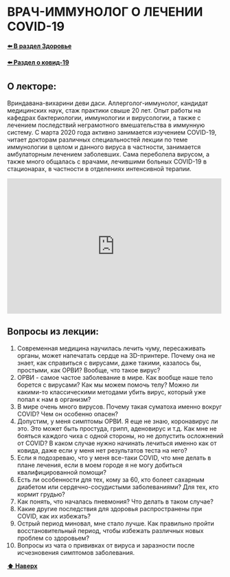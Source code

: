 # ВРАЧ-ИММУНОЛОГ О ЛЕЧЕНИИ COVID-19

**[⬅️ В раздел Здоровье](../../../HOME.md#здоровье)**

**[⬅️ Раздел о ковид-19](./covid-19.md)**

## О лекторе:

Вриндавана-вихарини деви даси. Аллерголог-иммунолог, кандидат медицинских наук, стаж практики свыше 20 лет. Опыт работы на кафедрах бактериологии, иммунологии и вирусологии, а также с лечением последствий неграмотного вмешательства в иммунную систему. С марта 2020 года активно занимается изучением COVID-19, читает докторам различных специальностей лекции по теме иммунологии в целом и данного вируса в частности, занимается амбулаторным лечением заболевших. Сама переболела вирусом, а также много общалась с врачами, лечившими больных COVID-19 в стационарах, в частности в отделениях интенсивной терапии.

<iframe src="https://vk.com/video_ext.php?oid=-150335999&id=456239408&hash=47cad1cc7cb3896c&hd=2" style="max-width: 99%" width="560" height="315" allow="autoplay; encrypted-media; fullscreen; picture-in-picture;" frameborder="0" allowfullscreen></iframe>

## Вопросы из лекции:

1. Современная медицина научилась лечить чуму, пересаживать органы, может напечатать сердце на 3D-принтере. Почему она не знает, как справиться с вирусами, даже такими, казалось бы, простыми, как ОРВИ? Вообще, что такое вирус?
2. ОРВИ - самое частое заболевание в мире. Как вообще наше тело борется с вирусами? Как мы можем помочь телу? Можно ли какими-то классическими методами убить вирус, который уже попал к нам в организм?
3. В мире очень много вирусов. Почему такая суматоха именно вокруг COVID? Чем он особенно опасен?
4. Допустим, у меня симптомы ОРВИ. Я еще не знаю, коронавирус ли это. Это может быть простуда, грипп, аденовирус и т.д. Как мне не бояться каждого чиха с одной стороны, но не допустить осложнений от COVID? В каком случае нужно начинать лечиться именно как от ковида, даже если у меня нет результатов теста на него?
5. Если я подозреваю, что у меня все-таки COVID, что мне делать в плане лечения, если в моем городе я не могу добиться квалифицированной помощи?
6. Есть ли особенности для тех, кому за 60, кто болеет сахарным диабетом или сердечно-сосудистыми заболеваниями? Для тех, кто кормит грудью?
7. Как понять, что началась пневмония? Что делать в таком случае?
8. Какие другие последствия для здоровья распространены при COVID, как их избежать?
9. Острый период миновал, мне стало лучше. Как правильно пройти восстановительный период, чтобы избежать различных новых проблем со здоровьем?
10. Вопросы из чата о прививках от вируса и заразности после исчезновения симптомов заболевания.

**[⬆ Наверх](#врач-иммунолог-о-лечении-covid-19)**
